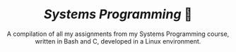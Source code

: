 <div align="center">
  
# _Systems Programming_ :electric_plug:

A compilation of all my assignments from my Systems Programming course, written in Bash and C, developed in a Linux environment. 
  
 </div>
